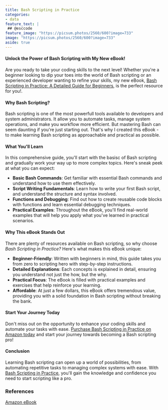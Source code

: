 ```yaml
---
title: Bash Scripting in Practice
categories:
- data
feature_text: |
 ## @esccode
feature_image: "https://picsum.photos/2560/600?image=733"
image: "https://picsum.photos/2560/600?image=733"
aside: true
---
```


#### Unlock the Power of Bash Scripting with My New eBook!

Are you ready to take your coding skills to the next level! Whether you're a beginner looking to dip your toes into the world of Bash scripting or an experienced developer wanting to refine your skills, my new eBook, [Bash Scripting in Practice: A Detailed Guide for Beginners](https://www.amazon.com/Bash-Scripting-Practice-Detailed-Beginners-ebook/dp/B0CWB2CPPQ), is the perfect resource for you!.

#### Why Bash Scripting?

Bash scripting is one of the most powerfull tools available to developers and system administrators. It allow you to automate tasks, manage system operations, and make you workflow more efficient. But mastering Bash can seem daunting if you're just starting out. That's why I created this eBook - to make learning Bash scripting as approachable and practical as possible.

#### What You'll Learn

In this comprehensive guide, you'll start with the basisc of Bash scripting and gradually work your way up to more complex topics. Here's sneak peek at what you can expect:

- **Basic Bash Commands**: Get familiar with essential Bash commands and understand how to use them effectively.
- **Script Writing Fundamentals**: Learn how to write your first Bash script, and understand the structure and syntax involved.
- **Functions and Debugging**: Find out how to create reusable code blocks with functions and learn essential debugging techniques.
- **Practical Examples**: Throughout the eBook, you'll find real-world examples that will help you apply what you've learned in practical scenarios.

#### Why This eBook Stands Out

There are plenty of resources available on Bash scripting, so why choose *Bash Scripting in Practice?* Here's what makes this eBook unique:

- **Beginner-Friendly**: Written with beginners in mind, this guide takes you from zero to scripting hero with step-by-step instructions.
- **Detailed Explanations**: Each concepts is explained in detail, ensuring you understand not just the how, but the why.
- **Practical Focus**: The eBook is filled with practical examples and exercises that help reinforce your learning.
- **Affordable**: At just a few dollars, this eBook offers tremendous value, providing you with a solid foundation in Bash scripting without breaking the bank.

#### Start Your Journey Today

Don't miss out on the opportunity to enhance your coding skills and automate your tasks with ease. [Purchase Bash Scripting in Practice on Amazon today](https://www.amazon.com/Bash-Scripting-Practice-Detailed-Beginners-ebook/dp/B0CWB2CPPQ) and start your journey towards becoming a Bash scripting pro!

#### Conclusion

Learning Bash scripting can open up a world of possibilities, from automating repetitive tasks to managing complex systems with ease. With [Bash Scripting in Practice](https://www.amazon.com/Bash-Scripting-Practice-Detailed-Beginners-ebook/dp/B0CWB2CPPQ), you'll gain the knowledge and confidence you need to start scripting like a pro.

### References

[Amazon eBook](https://www.amazon.com/stores/Jacek-Wieteska/author/B0DC1KVP9X)
